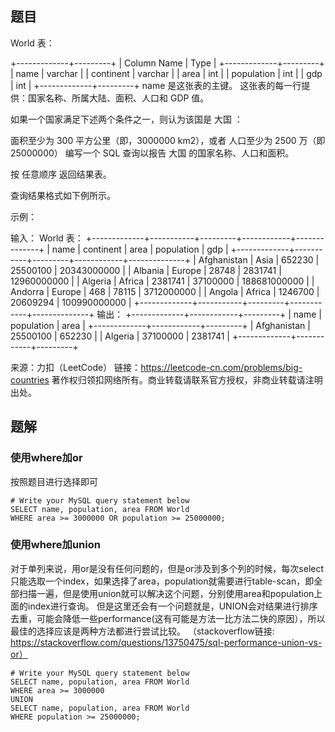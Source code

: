 ## 题目

World 表：

+-------------+---------+
| Column Name | Type    |
+-------------+---------+
| name        | varchar |
| continent   | varchar |
| area        | int     |
| population  | int     |
| gdp         | int     |
+-------------+---------+
name 是这张表的主键。
这张表的每一行提供：国家名称、所属大陆、面积、人口和 GDP 值。


如果一个国家满足下述两个条件之一，则认为该国是 大国 ：

面积至少为 300 平方公里（即，3000000 km2），或者
人口至少为 2500 万（即 25000000）
编写一个 SQL 查询以报告 大国 的国家名称、人口和面积。

按 任意顺序 返回结果表。

查询结果格式如下例所示。

 

示例：

输入：
World 表：
+-------------+-----------+---------+------------+--------------+
| name        | continent | area    | population | gdp          |
+-------------+-----------+---------+------------+--------------+
| Afghanistan | Asia      | 652230  | 25500100   | 20343000000  |
| Albania     | Europe    | 28748   | 2831741    | 12960000000  |
| Algeria     | Africa    | 2381741 | 37100000   | 188681000000 |
| Andorra     | Europe    | 468     | 78115      | 3712000000   |
| Angola      | Africa    | 1246700 | 20609294   | 100990000000 |
+-------------+-----------+---------+------------+--------------+
输出：
+-------------+------------+---------+
| name        | population | area    |
+-------------+------------+---------+
| Afghanistan | 25500100   | 652230  |
| Algeria     | 37100000   | 2381741 |
+-------------+------------+---------+

来源：力扣（LeetCode）
链接：https://leetcode-cn.com/problems/big-countries
著作权归领扣网络所有。商业转载请联系官方授权，非商业转载请注明出处。

## 题解

### 使用where加or

按照题目进行选择即可

```mysql
# Write your MySQL query statement below
SELECT name, population, area FROM World
WHERE area >= 3000000 OR population >= 25000000;
```

### 使用where加union

对于单列来说，用or是没有任何问题的，但是or涉及到多个列的时候，每次select只能选取一个index，如果选择了area，population就需要进行table-scan，即全部扫描一遍，但是使用union就可以解决这个问题，分别使用area和population上面的index进行查询。 但是这里还会有一个问题就是，UNION会对结果进行排序去重，可能会降低一些performance(这有可能是方法一比方法二快的原因），所以最佳的选择应该是两种方法都进行尝试比较。 （stackoverflow链接: https://stackoverflow.com/questions/13750475/sql-performance-union-vs-or）

```mysql
# Write your MySQL query statement below
SELECT name, population, area FROM World
WHERE area >= 3000000 
UNION
SELECT name, population, area FROM World
WHERE population >= 25000000;
```

